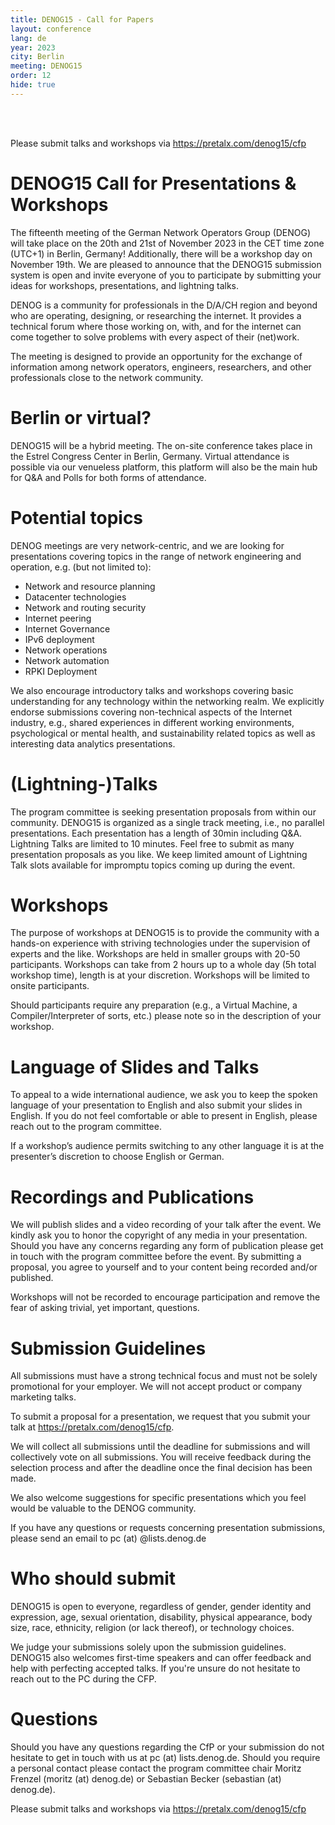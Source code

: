 ```yaml
---
title: DENOG15 - Call for Papers
layout: conference
lang: de
year: 2023
city: Berlin
meeting: DENOG15
order: 12
hide: true
---
```


<br />

<br />

Please submit talks and workshops via <a href="https://pretalx.com/denog15/cfp">https://pretalx.com/denog15/cfp</a>

# DENOG15 Call for Presentations & Workshops

The fifteenth meeting of the German Network Operators Group (DENOG) will take place on the 20th and 21st of November 2023 in the CET time zone (UTC+1) in Berlin, Germany!  Additionally, there will be a workshop day on November 19th.
We are pleased to announce that the DENOG15 submission system is open and invite everyone of you to participate by submitting your ideas for workshops, presentations, and lightning talks.

DENOG is a community for professionals in the D/A/CH region and beyond who are operating, designing, or researching the internet. It provides a technical forum where those working on, with, and for the internet can come together to solve problems with every aspect of their (net)work.

The meeting is designed to provide an opportunity for the exchange of information among network operators, engineers, researchers, and other professionals close to the network community.

# Berlin or virtual?

DENOG15 will be a hybrid meeting. The on-site conference takes place  in the Estrel Congress Center in Berlin, Germany. Virtual attendance is possible via our venueless platform, this platform will also be the main hub for Q&A and Polls for both forms of attendance.

# Potential topics

DENOG meetings are very network-centric, and we are looking for presentations covering topics in the range of network engineering and operation, e.g. (but not limited to):

- Network and resource planning
- Datacenter technologies
- Network and routing security
- Internet peering
- Internet Governance
- IPv6 deployment
- Network operations
- Network automation
- RPKI Deployment

We also encourage introductory talks and workshops covering basic understanding for any technology within the networking realm. We explicitly endorse submissions covering non-technical aspects of the Internet industry, e.g., shared experiences in different working environments, psychological or mental health, and sustainability related topics as well as interesting data analytics presentations.

# (Lightning-)Talks

The program committee is seeking presentation proposals from within our community. DENOG15 is organized as a single track meeting, i.e., no parallel presentations. Each presentation has a length of 30min including Q&A. Lightning Talks are limited to 10 minutes.
Feel free to submit as many presentation proposals as you like. We keep limited amount of Lightning Talk slots available for impromptu topics coming up during the event.

# Workshops

The purpose of workshops at DENOG15 is to provide the community with a hands-on experience with striving technologies under the supervision of experts and the like. Workshops are held in smaller groups with 20-50 participants.
Workshops can take from 2 hours up to a whole day (5h total workshop time), length is at your discretion. Workshops will be limited to onsite participants.

Should participants require any preparation (e.g., a Virtual Machine, a Compiler/Interpreter of sorts, etc.) please note so in the description of your workshop.

# Language of Slides and Talks

To appeal to a wide international audience, we ask you to keep the spoken language of your presentation to English and also submit your slides in English. If you do not feel comfortable or able to present in English, please reach out to the program committee.

If a workshop’s audience permits switching to any other language it is at the presenter’s discretion to choose English or German.

# Recordings and Publications

We will publish slides and a video recording of your talk after the event. We kindly ask you to honor the copyright of any media in your presentation. Should you have any concerns regarding any form of publication please get in touch with the program committee before the event. By submitting a proposal, you agree to yourself and to your content being recorded and/or published.

Workshops will not be recorded to encourage participation and remove the fear of asking trivial, yet important, questions.

# Submission Guidelines

All submissions must have a strong technical focus and must not be solely promotional for your employer. We will not accept product or company marketing talks.

To submit a proposal for a presentation, we request that you submit your talk at <a href="https://pretalx.com/denog15/cfp">https://pretalx.com/denog15/cfp</a>.

We will collect all submissions until the deadline for submissions and will collectively vote on all submissions. You will receive feedback during the selection process and after the deadline once the final decision has been made.

We also welcome suggestions for specific presentations which you feel would be valuable to the DENOG community.

If you have any questions or requests concerning presentation submissions, please send an email to pc (at) @lists.denog.de

# Who should submit

DENOG15 is open to everyone, regardless of gender, gender identity and expression, age, sexual orientation, disability, physical appearance, body size, race, ethnicity, religion (or lack thereof), or technology choices.

We judge your submissions solely upon the submission guidelines.
DENOG15 also welcomes first-time speakers and can offer feedback and help with perfecting accepted talks. If you're unsure do not hesitate to reach out to the PC during the CFP.

# Questions

Should you have any questions regarding the CfP or your submission do not hesitate to get in touch with us at pc (at) lists.denog.de.
Should you require a personal contact please contact the program committee chair Moritz Frenzel (moritz (at) denog.de) or Sebastian Becker (sebastian (at) denog.de).


Please submit talks and workshops via <a href="https://pretalx.com/denog15/cfp">https://pretalx.com/denog15/cfp</a>
